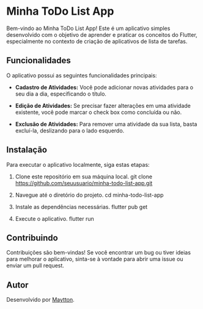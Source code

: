 # Minha ToDo List App

Bem-vindo ao Minha ToDo List App! Este é um aplicativo simples desenvolvido com o objetivo de aprender e praticar os conceitos do Flutter, especialmente no contexto de criação de aplicativos de lista de tarefas.

## Funcionalidades

O aplicativo possui as seguintes funcionalidades principais:

- **Cadastro de Atividades:** Você pode adicionar novas atividades para o seu dia a dia, especificando o título.
  
- **Edição de Atividades:** Se precisar fazer alterações em uma atividade existente, você pode marcar o check box como concluída ou não.

- **Exclusão de Atividades:** Para remover uma atividade da sua lista, basta excluí-la, deslizando para o lado esquerdo.

## Instalação

Para executar o aplicativo localmente, siga estas etapas:

1. Clone este repositório em sua máquina local.
    git clone https://github.com/seuusuario/minha-todo-list-app.git

2. Navegue até o diretório do projeto.
    cd minha-todo-list-app

3. Instale as dependências necessárias.
    flutter pub get

4. Execute o aplicativo.
    flutter run

## Contribuindo

Contribuições são bem-vindas! Se você encontrar um bug ou tiver ideias para melhorar o aplicativo, sinta-se à vontade para abrir uma issue ou enviar um pull request.


## Autor

Desenvolvido por [Maytton](https://github.com/maytton).

